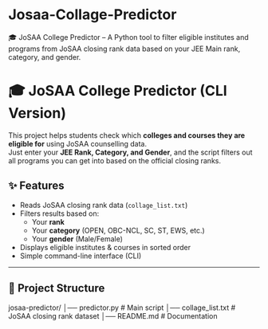# Josaa-Collage-Predictor
🎓 JoSAA College Predictor – A Python tool to filter eligible institutes and programs from JoSAA closing rank data based on your JEE Main rank, category, and gender.

# 🎓 JoSAA College Predictor (CLI Version)

This project helps students check which **colleges and courses they are eligible for** using JoSAA counselling data.  
Just enter your **JEE Rank, Category, and Gender**, and the script filters out all programs you can get into based on the official closing ranks.

## ✨ Features
- Reads JoSAA closing rank data (`collage_list.txt`)
- Filters results based on:
  - Your **rank**
  - Your **category** (OPEN, OBC-NCL, SC, ST, EWS, etc.)
  - Your **gender** (Male/Female)
- Displays eligible institutes & courses in sorted order
- Simple command-line interface (CLI)

---

## 📂 Project Structure
josaa-predictor/
│── predictor.py          # Main script
│── collage_list.txt      # JoSAA closing rank dataset
│── README.md             # Documentation
